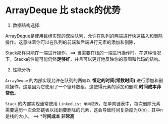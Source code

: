 # ArrayDeque 比 stack的优势
1. 数据结构选择:

ArrayDeque是使用数组实现的双端队列，允许在队列的两端进行快速插入和删除操作。这意味着你可以在队列的前端和后端进行元素的添加和删除，

Stack那样只能在一端进行操作。==> 当需要在栈的一端进行操作时。在这种情况下，Stack的性能可能仍然**足够好**，并且可以更好地反映你的意图和代码的结构。

2. 性能分析:

`ArrayDeque` 的内部实现允许在队列的两端以 **恒定的时间(常数时间)** 进行添加和删除操作。这是因为它使用了一个循环数组，这使得元素的添加和删除 **时间成本非常低**。

`Stack` 的内部实现通常使用 `LinkedList 单向链表`。在单向链表中，每次删除元素需要遍历一次全部链表以找到要删除的元素，这会导致时间复杂度为O(n)，其中n是栈的大小。
==> ***时间成本 非常高**
